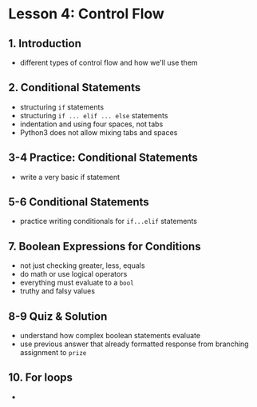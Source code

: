 # Lesson 4: Control Flow

## 1. Introduction
- different types of control flow and how we'll use them

## 2. Conditional Statements
- structuring `if` statements
- structuring `if ... elif ... else` statements
- indentation and using four spaces, not tabs
- Python3 does not allow mixing tabs and spaces

## 3-4 Practice: Conditional Statements
- write a very basic if statement

## 5-6 Conditional Statements
- practice writing conditionals for `if...elif` statements

## 7. Boolean Expressions for Conditions
- not just checking greater, less, equals
- do math or use logical operators
- everything must evaluate to a `bool`
- truthy and falsy values

## 8-9 Quiz & Solution
- understand how complex boolean statements evaluate
- use previous answer that already formatted response from branching assignment to `prize`

## 10. For loops
- 